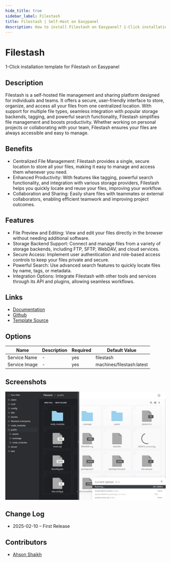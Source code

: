 ```yaml
---
hide_title: true
sidebar_label: Filestash
title: Filestash | Self-Host on Easypanel
description: How to install Filestash on Easypanel? 1-Click installation template for Filestash on Easypanel
---
```


<!-- generated -->

# Filestash

1-Click installation template for Filestash on Easypanel

## Description

Filestash is a self-hosted file management and sharing platform designed for individuals and teams. It offers a secure, user-friendly interface to store, organize, and access all your files from one centralized location. With support for multiple file types, seamless integration with popular storage backends, tagging, and powerful search functionality, Filestash simplifies file management and boosts productivity. Whether working on personal projects or collaborating with your team, Filestash ensures your files are always accessible and easy to manage.

## Benefits

- Centralized File Management: Filestash provides a single, secure location to store all your files, making it easy to manage and access them whenever you need.
- Enhanced Productivity: With features like tagging, powerful search functionality, and integration with various storage providers, Filestash helps you quickly locate and reuse your files, improving your workflow.
- Collaboration and Sharing: Easily share files with teammates or external collaborators, enabling efficient teamwork and improving project outcomes.

## Features

- File Preview and Editing: View and edit your files directly in the browser without needing additional software.
- Storage Backend Support: Connect and manage files from a variety of storage backends, including FTP, SFTP, WebDAV, and cloud services.
- Secure Access: Implement user authentication and role-based access controls to keep your files private and secure.
- Powerful Search: Use advanced search features to quickly locate files by name, tags, or metadata.
- Integration Options: Integrate Filestash with other tools and services through its API and plugins, allowing seamless workflows.

## Links

- [Documentation](https://www.filestash.app/docs/)
- [Github](https://github.com/mickael-kerjean/filestash)
- [Template Source](https://github.com/easypanel-io/templates/tree/main/templates/filestash)

## Options

Name | Description | Required | Default Value
-|-|-|-
Service Name | - | yes | filestash
Service Image | - | yes | machines/filestash:latest

## Screenshots

![Filestash Screenshot](./assets/screenshot.png)

## Change Log

- 2025-02-10 – First Release

## Contributors

- [Ahson Shaikh](https://github.com/Ahson-Shaikh)
